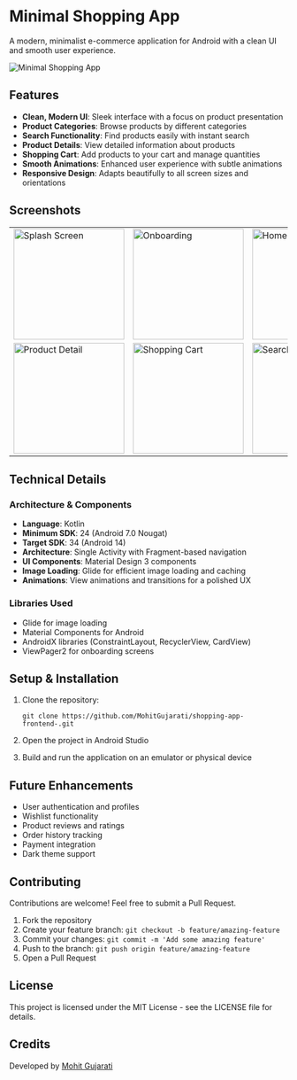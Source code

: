 # Minimal Shopping App

A modern, minimalist e-commerce application for Android with a clean UI and smooth user experience.

![Minimal Shopping App](screenshots/banner.png)

## Features

- **Clean, Modern UI**: Sleek interface with a focus on product presentation
- **Product Categories**: Browse products by different categories
- **Search Functionality**: Find products easily with instant search
- **Product Details**: View detailed information about products
- **Shopping Cart**: Add products to your cart and manage quantities
- **Smooth Animations**: Enhanced user experience with subtle animations
- **Responsive Design**: Adapts beautifully to all screen sizes and orientations

## Screenshots

<table>
  <tr>
    <td><img src="screenshots/splash.png" width="200" alt="Splash Screen"></td>
    <td><img src="screenshots/onboarding.png" width="200" alt="Onboarding"></td>
    <td><img src="screenshots/home.png" width="200" alt="Home Screen"></td>
  </tr>
  <tr>
    <td><img src="screenshots/detail.png" width="200" alt="Product Detail"></td>
    <td><img src="screenshots/cart.png" width="200" alt="Shopping Cart"></td>
    <td><img src="screenshots/search.png" width="200" alt="Search Results"></td>
  </tr>
</table>

## Technical Details

### Architecture & Components

- **Language**: Kotlin
- **Minimum SDK**: 24 (Android 7.0 Nougat)
- **Target SDK**: 34 (Android 14)
- **Architecture**: Single Activity with Fragment-based navigation
- **UI Components**: Material Design 3 components
- **Image Loading**: Glide for efficient image loading and caching
- **Animations**: View animations and transitions for a polished UX

### Libraries Used

- Glide for image loading
- Material Components for Android
- AndroidX libraries (ConstraintLayout, RecyclerView, CardView)
- ViewPager2 for onboarding screens

## Setup & Installation

1. Clone the repository:
   ```
   git clone https://github.com/MohitGujarati/shopping-app-frontend-.git
   ```

2. Open the project in Android Studio

3. Build and run the application on an emulator or physical device

## Future Enhancements

- User authentication and profiles
- Wishlist functionality
- Product reviews and ratings
- Order history tracking
- Payment integration
- Dark theme support

## Contributing

Contributions are welcome! Feel free to submit a Pull Request.

1. Fork the repository
2. Create your feature branch: `git checkout -b feature/amazing-feature`
3. Commit your changes: `git commit -m 'Add some amazing feature'`
4. Push to the branch: `git push origin feature/amazing-feature`
5. Open a Pull Request

## License

This project is licensed under the MIT License - see the LICENSE file for details.

## Credits

Developed by [Mohit Gujarati](https://github.com/MohitGujarati) 